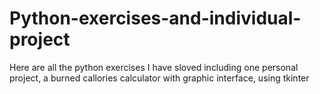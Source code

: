 # Python-exercises-and-individual-project
Here are all the python exercises I have sloved including one personal project, a burned callories calculator with graphic interface, using tkinter
